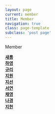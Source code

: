 ```yaml
---
layout: page
current: member
title: Member
navigation: true
class: page-template
subclass: 'post page'
---
```


Member

**[새롬](https://fromis9.kr/tag/새롬/)**  
**[하영](https://fromis9.kr/tag/하영/)**  
**[규리](https://fromis9.kr/tag/규리/)**  
**[지원](https://fromis9.kr/tag/지원/)**  
**[지선](https://fromis9.kr/tag/지선/)**  
**[서연](https://fromis9.kr/tag/서연/)**  
**[채영](https://fromis9.kr/tag/채영/)**  
**[나경](https://fromis9.kr/tag/나경/)**  
**[지헌](https://fromis9.kr/tag/지헌/)**  

